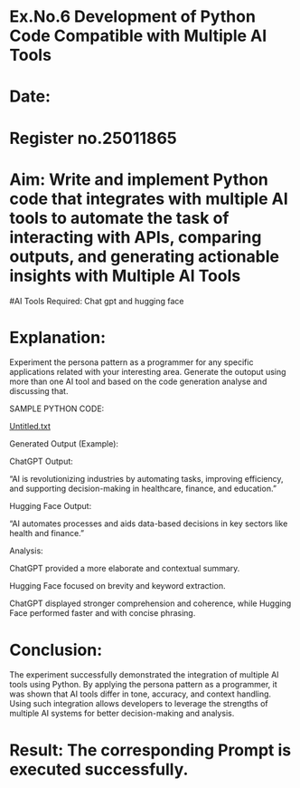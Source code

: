 # Ex.No.6 Development of Python Code Compatible with Multiple AI Tools

# Date:
# Register no.25011865
# Aim: Write and implement Python code that integrates with multiple AI tools to automate the task of interacting with APIs, comparing outputs, and generating actionable insights with Multiple AI Tools

#AI Tools Required:
Chat gpt and hugging face

# Explanation:
Experiment the persona pattern as a programmer for any specific applications related with your interesting area. 
Generate the outoput using more than one AI tool and based on the code generation analyse and discussing that. 

SAMPLE PYTHON CODE:

[Untitled.txt](https://github.com/user-attachments/files/23017624/Untitled.txt)

Generated Output (Example):

ChatGPT Output:

“AI is revolutionizing industries by automating tasks, improving efficiency, and supporting decision-making in healthcare, finance, and education.”

Hugging Face Output:

“AI automates processes and aids data-based decisions in key sectors like health and finance.”

Analysis:

ChatGPT provided a more elaborate and contextual summary.

Hugging Face focused on brevity and keyword extraction.

ChatGPT displayed stronger comprehension and coherence, while Hugging Face performed faster and with concise phrasing.

# Conclusion:

The experiment successfully demonstrated the integration of multiple AI tools using Python. By applying the persona pattern as a programmer, it was shown that AI tools differ in tone, accuracy, and context handling. Using such integration allows developers to leverage the strengths of multiple AI systems for better decision-making and analysis.

# Result: The corresponding Prompt is executed successfully.
